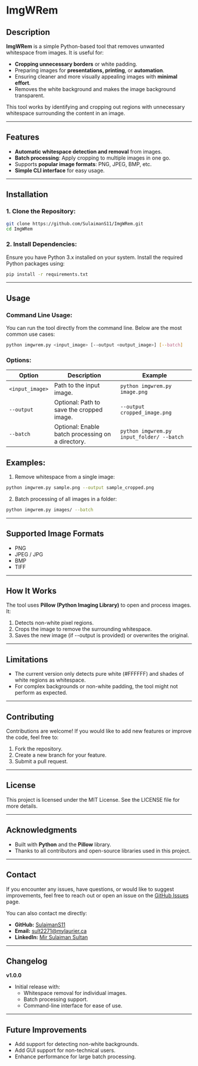 # **ImgWRem**  

## **Description**  
**ImgWRem** is a simple Python-based tool that removes unwanted whitespace from images. It is useful for:
- **Cropping unnecessary borders** or white padding.
- Preparing images for **presentations, printing**, or **automation**.
- Ensuring cleaner and more visually appealing images with **minimal effort**.
- Removes the white background and makes the image background transparent.

This tool works by identifying and cropping out regions with unnecessary whitespace surrounding the content in an image.

---

## **Features**
- **Automatic whitespace detection and removal** from images.
- **Batch processing**: Apply cropping to multiple images in one go.
- Supports **popular image formats**: PNG, JPEG, BMP, etc.
- **Simple CLI interface** for easy usage.

---

## **Installation**

### **1. Clone the Repository:**

```bash
git clone https://github.com/SulaimanS11/ImgWRem.git
cd ImgWRem
```
### **2. Install Dependencies:**

Ensure you have Python 3.x installed on your system. Install the required Python packages using:
```bash
pip install -r requirements.txt
```

---

## **Usage**

### **Command Line Usage:**

You can run the tool directly from the command line. Below are the most common use cases:
```bash
python imgwrem.py <input_image> [--output <output_image>] [--batch]
```

### **Options:**

| **Option**           | **Description**                                   | **Example**                                      |
|----------------------|----------------------------------------------------|-------------------------------------------------|
| `<input_image>`      | Path to the input image.                           | `python imgwrem.py image.png`                   |
| `--output`           | Optional: Path to save the cropped image.          | `--output cropped_image.png`                    |
| `--batch`            | Optional: Enable batch processing on a directory. | `python imgwrem.py input_folder/ --batch`       |

## **Examples:**

1. Remove whitespace from a single image:
```bash
python imgwrem.py sample.png --output sample_cropped.png
```
2. Batch processing of all images in a folder:
```bash
python imgwrem.py images/ --batch
```

---

## **Supported Image Formats**
- PNG
- JPEG / JPG
- BMP
- TIFF

---

## **How It Works**

The tool uses **Pillow (Python Imaging Library)** to open and process images. It:

1. Detects non-white pixel regions.
2. Crops the image to remove the surrounding whitespace.
3. Saves the new image (if --output is provided) or overwrites the original.

---

## **Limitations**

- The current version only detects pure white (#FFFFFF) and shades of white regions as whitespace. 
- For complex backgrounds or non-white padding, the tool might not perform as expected.

---

## **Contributing**

Contributions are welcome! If you would like to add new features or improve the code, feel free to:

1. Fork the repository.
2. Create a new branch for your feature.
3. Submit a pull request.

---

## **License**

This project is licensed under the MIT License. See the LICENSE file for more details.

---

## **Acknowledgments**

- Built with **Python** and the **Pillow** library.
- Thanks to all contributors and open-source libraries used in this project.

---

## **Contact**

If you encounter any issues, have questions, or would like to suggest improvements, feel free to reach out or open an issue on the [GitHub Issues](https://github.com/SulaimanS11/ImgWRem/issues) page.

You can also contact me directly:

- **GitHub:** [SulaimanS11](https://github.com/SulaimanS11)
- **Email:** [sult2271@mylaurier.ca](mailto:sult2271@mylaurier.ca)
- **LinkedIn:** [Mir Sulaiman Sultan](https://www.linkedin.com/in/mirssultan/)

---

## **Changelog**
**v1.0.0**

- Initial release with:
  * Whitespace removal for individual images.
  * Batch processing support.
  * Command-line interface for ease of use.

---

## **Future Improvements**

- Add support for detecting non-white backgrounds.
- Add GUI support for non-technical users.
- Enhance performance for large batch processing.




















